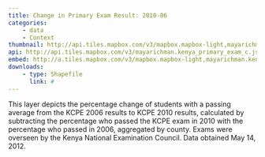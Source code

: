 ```yaml
---
title: Change in Primary Exam Result: 2010-06
categories: 
    - data
    - Context
thumbnail: http://api.tiles.mapbox.com/v3/mapbox.mapbox-light,mayarichman.kenya_primary_exam_c/7/77/63.png128
api: http://api.tiles.mapbox.com/v3/mayarichman.kenya_primary_exam_c.jsonp
embed: http://a.tiles.mapbox.com/v3/mapbox.mapbox-light,mayarichman.kenya_primary_exam_c.html#6/-0.1318/37.0899
downloads:
    - type: Shapefile
      link: #
---
```

<p>This layer depicts the percentage change of students with a passing average from the KCPE 2006 results to KCPE 2010 results, calculated by subtracting the percentage who passed the KCPE exam in 2010 with the percentage who passed in 2006, aggregated by county. Exams were overseen by the Kenya National Examination Council. Data obtained May 14, 2012.</p>